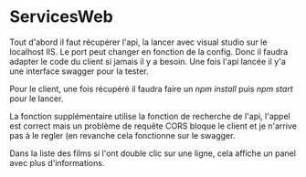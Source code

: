 # ServicesWeb

Tout d'abord il faut récupérer l'api, la lancer avec visual studio sur le localhost IIS. Le port peut changer en fonction de la config. Donc il faudra adapter le code du client si jamais il y a besoin. Une fois l'api lancée il y'a une interface swagger pour la tester.

Pour le client, une fois récupéré il faudra faire un *npm install* puis *npm start* pour le lancer.

La fonction supplémentaire utilise la fonction de recherche de l'api, l'appel est correct mais un problème de requête CORS bloque le client et je n'arrive pas à le regler (en revanche cela fonctionne sur le swagger.

Dans la liste des films si l'ont double clic sur une ligne, cela affiche un panel avec plus d'informations.

